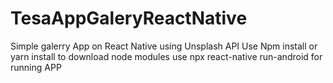 # TesaAppGaleryReactNative
Simple galerry App on React Native using Unsplash API
Use Npm install or yarn install to download node modules
use npx react-native run-android for running APP
